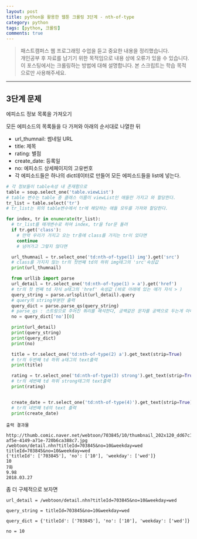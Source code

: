 ```yaml
---
layout: post
title: python을 활용한 웹툰 크롤링 3단계 - nth-of-type
category: python
tags: [python, 크롤링]
comments: true
---
```


> 패스트캠퍼스 웹 프로그래밍 수업을 듣고 중요한 내용을 정리했습니다.     
개인공부 후 자료를 남기기 위한 목적임으로 내용 상에 오류가 있을 수 있습니다.      
> 이 포스팅에서는 크롤링하는 방법에 대해 설명합니다.
> 본 스크립트는 학습 목적으로만 사용해주세요.

<hr>

## 3단계 문제
에피소드 정보 목록을 가져오기


모든 에피소드의 목록들을 다 가져와 아래의 순서대로 나열한 뒤

- url_thumnail: 썸네일 URL
- title: 제목
- rating: 별점
- create_date: 등록일
- no: 에피소드 상세페이지의 고유번호
- 각 에피소드들은 하나의 dict데이터로 만들어 모든 에피소드들을 list에 넣는다.


```python
# 각 정보들이 table속성 내 존재함으로
table = soup.select_one('table.viewList')
# table 변수는 table 중 클래스 이름이 viewList인 애들만 가지고 와 할당한다.
tr_list = table.select('tr')
# tr_list는 위의 table변수에서 tr에 해당하는 애들 모두를 가져와 할당한다.

for index, tr in enumerate(tr_list):
  # tr_list를 매개변수로 하여 index, tr을 for문 돌려
  if tr.get('class'):
    # 만약 우리가 가지고 오는 tr중에 class를 가지는 tr이 있다면
    continue
    # 넘어가고 그렇지 않다면

  url_thumnail = tr.select_one('td:nth-of-type(1) img').get('src')
  # class를 가지지 않는 tr의 첫번째 td의 하위 img태그의 'src'속성값
  print(url_thumnail)

  from urllib import parse
  url_detail = tr.select_one('td:nth-of-type(1) > a').get('href')
  # tr의 첫 번째 td 자식 a태그의 'href' 속성값 (바로 아래에 있는 애가 자식 > )
  query_string = parse.urlsplit(url_detail).query
  # query의 string부분만 출력
  query_dict = parse.parse_qs(query_string)
  # parse_qs : 스트링으로 주어진 쿼리를 해석한다, 공백같은 문자를 공백으로 두는게 아니라 %뒤의 취급할 수 있는 글로 변환
  no = query_dict['no'][0]

  print(url_detail)
  print(query_string)
  print(query_dict)
  print(no)

  title = tr.select_one('td:nth-of-type(2) a').get_text(strip=True)
  # tr의 두번째 td 하위 a태그의 text출력
  print(title)

  rating = tr.select_one('td:nth-of-type(3) strong').get_text(strip=True)
  # tr의 세번째 td 하위 strong태그의 text출력
  print(rating)


  create_date = tr.select_one('td:nth-of-type(4)').get_text(strip=True)
  # tr의 네번째 td의 text 출력
  print(create_date)

  ```


```
출력 결과물

http://thumb.comic.naver.net/webtoon/703845/10/thumbnail_202x120_dd67c15f-af5e-4149-a71e-720b6ca388c7.jpg
/webtoon/detail.nhn?titleId=703845&no=10&weekday=wed
titleId=703845&no=10&weekday=wed
{'titleId': ['703845'], 'no': ['10'], 'weekday': ['wed']}
10
7화
9.98
2018.03.27
```

좀 더 구체적으로 보자면

```
url_detail = /webtoon/detail.nhn?titleId=703845&no=10&weekday=wed

query_string = titleId=703845&no=10&weekday=wed

query_dict = {'titleId': ['703845'], 'no': ['10'], 'weekday': ['wed']}

no = 10
```
